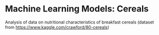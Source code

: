 # Machine Learning Models: Cereals
Analysis of data on nutritional characteristics of breakfast cereals (dataset from https://www.kaggle.com/crawford/80-cereals)
